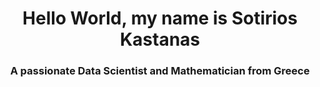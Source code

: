 <h1 align="center">Hello World, my name is Sotirios Kastanas</h1>
<h3 align="center">A passionate Data Scientist and Mathematician from Greece</h3>


